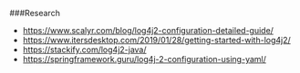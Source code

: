 ###Research



- https://www.scalyr.com/blog/log4j2-configuration-detailed-guide/
- https://www.itersdesktop.com/2019/01/28/getting-started-with-log4j2/
- https://stackify.com/log4j2-java/
- https://springframework.guru/log4j-2-configuration-using-yaml/

